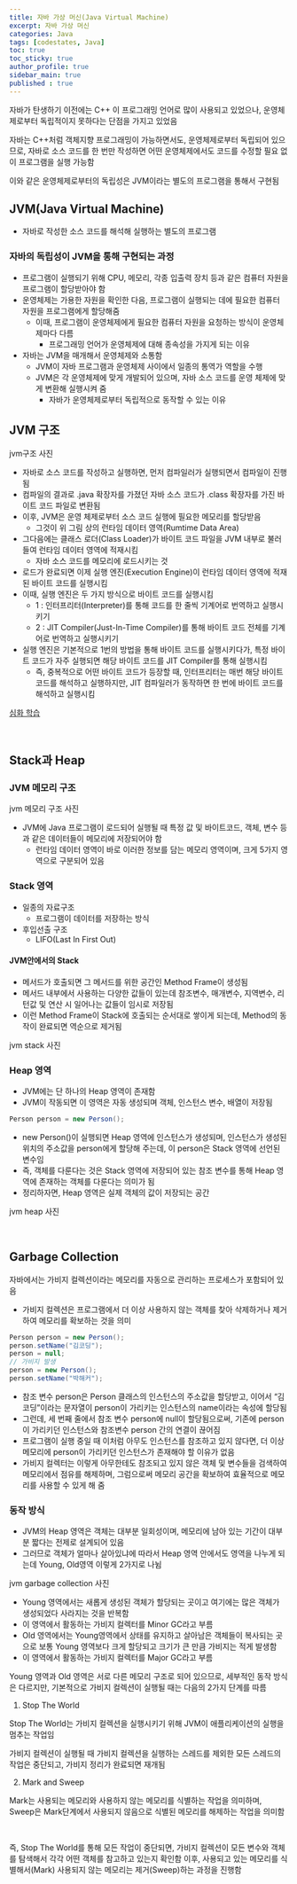 ```yaml
---
title: 자바 가상 머신(Java Virtual Machine)
excerpt: 자바 가상 머신
categories: Java
tags: [codestates, Java]
toc: true
toc_sticky: true
author_profile: true
sidebar_main: true
published : true
---
```

자바가 탄생하기 이전에는 C++ 이 프로그래밍 언어로 많이 사용되고 있었으나, 운영체제로부터 독립적이지 못하다는 단점을 가지고 있었음

자바는 C++처럼 객체지향 프로그래밍이 가능하면서도, 운영체제로부터 독립되어 있으므로, 자바로 소스 코드를 한 번만 작성하면 어떤 운영체제에서도 코드를 수정할 필요 없이 프로그램을 실행 가능함

이와 같은 운영체제로부터의 독립성은 JVM이라는 별도의 프로그램을 통해서 구현됨

 
## JVM(Java Virtual Machine)
- 자바로 작성한 소스 코드를 해석해 실행하는 별도의 프로그램

### 자바의 독립성이 JVM을 통해 구현되는 과정
- 프로그램이 실행되기 위해 CPU, 메모리, 각종 입출력 장치 등과 같은 컴퓨터 자원을 프로그램이 할당받아야 함
- 운영체제는 가용한 자원을 확인한 다음, 프로그램이 실행되는 데에 필요한 컴퓨터 자원을 프로그램에게 할당해줌
  - 이때, 프로그램이 운영체제에게 필요한 컴퓨터 자원을 요청하는 방식이 운영체제마다 다름
    - 프로그래밍 언어가 운영체제에 대해 종속성을 가지게 되는 이유
- 자바는 JVM을 매개해서 운영체제와 소통함
  - JVM이 자바 프로그램과 운영체제 사이에서 일종의 통역가 역할을 수행
  - JVM은 각 운영체제에 맞게 개발되어 있으며, 자바 소스 코드를 운영 체제에 맞게 변환해 실행시켜 줌
    - 자바가 운영체제로부터 독립적으로 동작할 수 있는 이유

## JVM 구조
jvm구조 사진

- 자바로 소스 코드를 작성하고 실행하면, 먼저 컴파일러가 실행되면서 컴파일이 진행됨
- 컴파일의 결과로 .java 확장자를 가졌던 자바 소스 코드가 .class 확장자를 가진 바이트 코드 파일로 변환됨
- 이후, JVM은 운영 체제로부터 소스 코드 실행에 필요한 메모리를 할당받음
  - 그것이 위 그림 상의 런타임 데이터 영역(Rumtime Data Area)
- 그다음에는 클래스 로더(Class Loader)가 바이트 코드 파일을 JVM 내부로 불러들여 런타임 데이터 영역에 적재시킴
  - 자바 소스 코드를 메모리에 로드시키는 것
- 로드가 완료되면 이제 실행 엔진(Execution Engine)이 런타임 데이터 영역에 적재된 바이트 코드를 실행시킴
- 이때, 실행 엔진은 두 가지 방식으로 바이트 코드를 실행시킴
  - 1 : 인터프리터(Interpreter)를 통해 코드를 한 줄씩 기계어로 번역하고 실행시키기
  - 2 : JIT Compiler(Just-In-Time Compiler)를 통해 바이트 코드 전체를 기계어로 번역하고 실행시키기
- 실행 엔진은 기본적으로 1번의 방법을 통해 바이트 코드를 실행시키다가, 특정 바이트 코드가 자주 실행되면 해당 바이트 코드를 JIT Compiler를 통해 실행시킴
  - 즉, 중복적으로 어떤 바이트 코드가 등장할 때, 인터프리터는 매번 해당 바이트 코드를 해석하고 실행하지만, JIT 컴파일러가 동작하면 한 번에 바이트 코드를 해석하고 실행시킴

[심화 학습](https://deepu.tech/memory-management-in-jvm/)

<br>

## Stack과 Heap
### JVM 메모리 구조
jvm 메모리 구조 사진

- JVM에 Java 프로그램이 로드되어 실행될 때 특정 값 및 바이트코드, 객체, 변수 등과 같은 데이터들이 메모리에 저장되어야 함
  - 런타임 데이터 영역이 바로 이러한 정보를 담는 메모리 영역이며, 크게 5가지 영역으로 구분되어 있음

### Stack 영역
- 일종의 자료구조
  - 프로그램이 데이터를 저장하는 방식
- 후입선출 구조
  - LIFO(Last In First Out)

#### JVM안에서의 Stack
- 메서드가 호출되면 그 메서드를 위한 공간인 Method Frame이 생성됨
- 메서드 내부에서 사용하는 다양한 값들이 있는데 참조변수, 매개변수, 지역변수, 리턴값 및 연산 시 일어나는 값들이 임시로 저장됨
- 이런 Method Frame이 Stack에 호출되는 순서대로 쌓이게 되는데, Method의 동작이 완료되면 역순으로 제거됨

jvm stack 사진

### Heap 영역
- JVM에는 단 하나의 Heap 영역이 존재함
- JVM이 작동되면 이 영역은 자동 생성되며 객체, 인스턴스 변수, 배열이 저장됨

```java
Person person = new Person();
```
- new Person()이 실행되면 Heap 영역에 인스턴스가 생성되며, 인스턴스가 생성된 위치의 주소값을 person에게 할당해 주는데, 이 person은 Stack 영역에 선언된 변수임
- 즉, 객체를 다룬다는 것은 Stack 영역에 저장되어 있는 참조 변수를 통해 Heap 영역에 존재하는 객체를 다룬다는 의미가 됨 
- 정리하자면, Heap 영역은 실제 객체의 값이 저장되는 공간

jvm heap 사진

<br>

## Garbage Collection
자바에서는 가비지 컬렉션이라는 메모리를 자동으로 관리하는 프로세스가 포함되어 있음
- 가비지 컬렉션은 프로그램에서 더 이상 사용하지 않는 객체를 찾아 삭제하거나 제거하여 메모리를 확보하는 것을 의미
```java
Person person = new Person();
person.setName("김코딩");
person = null; 
// 가비지 발생
person = new Person(); 
person.setName("박해커");
```
- 참조 변수 person은 Person 클래스의 인스턴스의 주소값을 할당받고, 이어서 “김코딩”이라는 문자열이 person이 가리키는 인스턴스의 name이라는 속성에 할당됨
- 그런데, 세 번째 줄에서 참조 변수 person에 null이 할당됨으로써, 기존에 person이 가리키던 인스턴스와 참조변수 person 간의 연결이 끊어짐
- 프로그램이 실행 중일 때 이처럼 아무도 인스턴스를 참조하고 있지 않다면, 더 이상 메모리에 person이 가리키던 인스턴스가 존재해야 할 이유가 없음
- 가비지 컬렉터는 이렇게 아무한테도 참조되고 있지 않은 객체 및 변수들을 검색하여 메모리에서 점유를 해제하며, 그럼으로써 메모리 공간을 확보하여 효율적으로 메모리를 사용할 수 있게 해 줌

### 동작 방식
- JVM의 Heap 영역은 객체는 대부분 일회성이며, 메모리에 남아 있는 기간이 대부분 짧다는 전제로 설계되어 있음
- 그러므로 객체가 얼마나 살아있냐에 따라서 Heap 영역 안에서도 영역을 나누게 되는데 Young, Old영역 이렇게 2가지로 나뉨

jvm garbage collection 사진

- Young 영역에서는 새롭게 생성된 객체가 할당되는 곳이고 여기에는 많은 객체가 생성되었다 사라지는 것을 반복함
- 이 영역에서 활동하는 가비지 컬렉터를 Minor GC라고 부름
- Old 영역에서는 Young영역에서 상태를 유지하고 살아남은 객체들이 복사되는 곳으로 보통 Young 영역보다 크게 할당되고 크기가 큰 만큼 가비지는 적게 발생함
- 이 영역에서 활동하는 가비지 컬렉터를 Major GC라고 부름


Young 영역과 Old 영역은 서로 다른 메모리 구조로 되어 있으므로, 세부적인 동작 방식은 다르지만, 기본적으로 가비지 컬렉션이 실행될 때는 다음의 2가지 단계를 따름

1.  Stop The World

Stop The World는 가비지 컬렉션을 실행시키기 위해 JVM이 애플리케이션의 실행을 멈추는 작업임

가비지 컬렉션이 실행될 때 가비지 컬렉션을 실행하는 스레드를 제외한 모든 스레드의 작업은 중단되고, 가비지 정리가 완료되면 재개됨

2. Mark and Sweep

Mark는 사용되는 메모리와 사용하지 않는 메모리를 식별하는 작업을 의미하며, Sweep은 Mark단계에서 사용되지 않음으로 식별된 메모리를 해제하는 작업을 의미함

<br>

즉, Stop The World를 통해 모든 작업이 중단되면, 가비지 컬렉션이 모든 변수와 객체를 탐색해서 각각 어떤 객체를 참고하고 있는지 확인함
이후, 사용되고 있는 메모리를 식별해서(Mark) 사용되지 않는 메모리는 제거(Sweep)하는 과정을 진행함